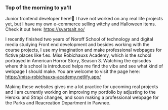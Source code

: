 ### Top of the morning to ya'll 

Junior frontend developer here!👋 I have not worked on any real life projects yet, but I have my own e-commerce selling witchy and Halloween items. 
Check it out here: https://svartsalt.no/ 

I recently finished two years of Noroff School of technology and digital media studying Front end development and besides working with the course projects,
I use my imagination and make professional webpages for fictive places like f.ex. Miss Robichauxs Academy, which is the school portrayed in American Horror Story, Season 3. Watching the episodes where this school is introduced helps me find the vibe and see what kind of webpage I should make. You are welcome to visit the page here:
https://miss-robichauxs-academy.netlify.app/ 

Making these websites gives me a lot practice for upcoming real projects and I am currently working on improving my portfolio by adjusting to the Heroku and Strapi changes, and soon making a professional webpage for the Parks and Reacreation Department in Pawnee.




<!--
**maikenlindstad/maikenlindstad** is a ✨ _special_ ✨ repository because its `README.md` (this file) appears on your GitHub profile.

Here are some ideas to get you started:

- 🔭 I’m currently working on ...
- 🌱 I’m currently learning ...
- 👯 I’m looking to collaborate on ...
- 🤔 I’m looking for help with ...
- 💬 Ask me about ...
- 📫 How to reach me: ...
- 😄 Pronouns: ...
- ⚡ Fun fact: ...
-->
